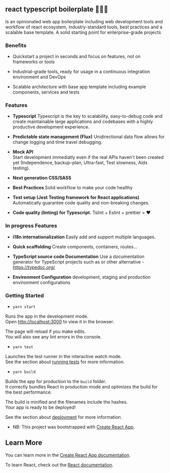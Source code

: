 ## react typescript boilerplate 🚀🚀🚀

Is an opinionated web app boilerplate including web development tools and workflow of react ecosystem, industry-standard tools, best practices and a scalable base template.
A solid starting point for enterprise-grade projects


### Benefits

- Quickstart a project in seconds and focus on features, not on frameworks or tools

- Industrial-grade tools, ready for usage in a continuous integration environment and DevOps

- Scalable architecture with base app template including example components, services and tests


### Features

- <b>Typescript</b>
  Typescript is the key to scalability, easy-to-debug code and create maintainable large applications and codebases with a highly productive development experience.

- <b>Predictable state management (Flux)</b> 
  Unidirectional data flow allows for change logging and time travel debugging.

- <b>Mock API</b>  
  Start development immediatly even if the real APIs haven't been created yet (Independence, backup-plan, Ultra-fast, Test slowness, Aids testing).

- <b>Next generation CSS/SASS</b> 

- <b>Best Practices </b> 
  Solid workflow to make your code healthy

- <b>Test setup  (Jest Testing framework for React applications)</b>
  Automatically guarantee code quality and non-breaking changes.

- <b>Code quality (linting) for Typescript.</b>
  Tslint + Eslint + prettier = ❤️

### In progress Features

- <b>i18n internationalization</b>
  Easily add and support multiple languages.

- <b>Quick scaffolding</b>
  Create components, containers, routes...

- <b>TypeScript source code Documentation</b>
  Use a documentation generator for TypeScript projects such as or other alternative - https://typedoc.org/

- <b>Environment Configuration</b>
  development, staging and production environment configurations



### Getting Started

- `yarn start`

Runs the app in the development mode.<br />
Open [http://localhost:3000](http://localhost:3000) to view it in the browser.

The page will reload if you make edits.<br />
You will also see any lint errors in the console.

- `yarn test`

Launches the test runner in the interactive watch mode.<br />
See the section about [running tests](https://facebook.github.io/create-react-app/docs/running-tests) for more information.

- `yarn build`

Builds the app for production to the `build` folder.<br />
It correctly bundles React in production mode and optimizes the build for the best performance.

The build is minified and the filenames include the hashes.<br />
Your app is ready to be deployed!

See the section about [deployment](https://facebook.github.io/create-react-app/docs/deployment) for more information.


- NB: This project was bootstrapped with [Create React App](https://github.com/facebook/create-react-app).

## Learn More

You can learn more in the [Create React App documentation](https://facebook.github.io/create-react-app/docs/getting-started).

To learn React, check out the [React documentation](https://reactjs.org/).
